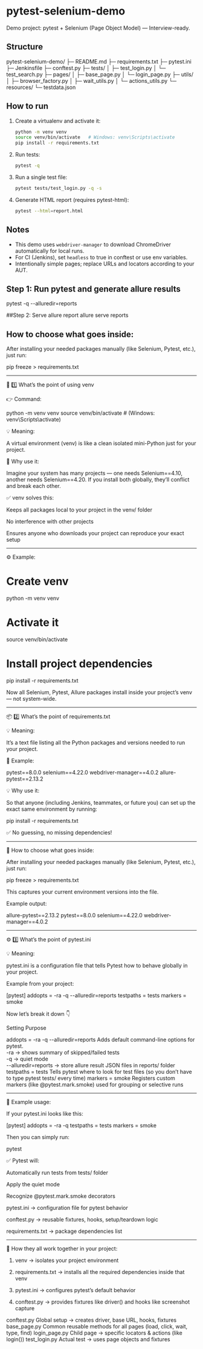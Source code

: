 # pytest-selenium-demo

Demo project: pytest + Selenium (Page Object Model) — Interview-ready.

## Structure
pytest-selenium-demo/
├─ README.md
├─ requirements.txt
├─ pytest.ini
├─ Jenkinsfile
├─ conftest.py
├─ tests/
│  ├─ test_login.py
│  └─ test_search.py
├─ pages/
│  ├─ base_page.py
│  └─ login_page.py
├─ utils/
│  ├─ browser_factory.py
│  ├─ wait_utils.py
│  └─ actions_utils.py
└─ resources/
   └─ testdata.json

## How to run
1. Create a virtualenv and activate it:
   ```bash
   python -m venv venv
   source venv/bin/activate   # Windows: venv\Scripts\activate
   pip install -r requirements.txt
   ```
2. Run tests:
   ```bash
   pytest -q
   ```
3. Run a single test file:
   ```bash
   pytest tests/test_login.py -q -s
   ```
4. Generate HTML report (requires pytest-html):
   ```bash
   pytest --html=report.html
   ```

## Notes
- This demo uses `webdriver-manager` to download ChromeDriver automatically for local runs.
- For CI (Jenkins), set `headless` to true in conftest or use env variables.
- Intentionally simple pages; replace URLs and locators according to your AUT.


## Step 1: Run pytest and generate allure results
pytest -q --alluredir=reports

##Step 2: Serve allure report
allure serve reports


##   How to choose what goes inside:

After installing your needed packages manually (like Selenium, Pytest, etc.), just run:

pip freeze > requirements.txt

---

🧱 1️⃣ What’s the point of using venv

👉 Command:

python -m venv venv
source venv/bin/activate   # (Windows: venv\Scripts\activate)

💡 Meaning:

A virtual environment (venv) is like a clean isolated mini-Python just for your project.

🧠 Why use it:

Imagine your system has many projects — one needs Selenium==4.10, another needs Selenium==4.20.
If you install both globally, they’ll conflict and break each other.

✅ venv solves this:

Keeps all packages local to your project in the venv/ folder

No interference with other projects

Ensures anyone who downloads your project can reproduce your exact setup



---

⚙️ Example:

# Create venv
python -m venv venv

# Activate it
source venv/bin/activate

# Install project dependencies
pip install -r requirements.txt

Now all Selenium, Pytest, Allure packages install inside your project’s venv — not system-wide.


---

📦 2️⃣ What’s the point of requirements.txt

💡 Meaning:

It’s a text file listing all the Python packages and versions needed to run your project.

📄 Example:

pytest==8.0.0
selenium==4.22.0
webdriver-manager==4.0.2
allure-pytest==2.13.2

💡 Why use it:

So that anyone (including Jenkins, teammates, or future you) can set up the exact same environment by running:

pip install -r requirements.txt

✅ No guessing, no missing dependencies!


---

🧠 How to choose what goes inside:

After installing your needed packages manually (like Selenium, Pytest, etc.), just run:

pip freeze > requirements.txt

This captures your current environment versions into the file.

Example output:

allure-pytest==2.13.2
pytest==8.0.0
selenium==4.22.0
webdriver-manager==4.0.2


---

⚙️ 3️⃣ What’s the point of pytest.ini

💡 Meaning:

pytest.ini is a configuration file that tells Pytest how to behave globally in your project.

Example from your project:

[pytest]
addopts = -ra -q --alluredir=reports
testpaths = tests
markers = smoke

Now let’s break it down 👇

Setting	Purpose

addopts = -ra -q --alluredir=reports	Adds default command-line options for pytest. <br>-ra → shows summary of skipped/failed tests <br>-q → quiet mode <br>--alluredir=reports → store allure result JSON files in reports/ folder
testpaths = tests	Tells pytest where to look for test files (so you don’t have to type pytest tests/ every time)
markers = smoke	Registers custom markers (like @pytest.mark.smoke) used for grouping or selective runs



---

🧪 Example usage:

If your pytest.ini looks like this:

[pytest]
addopts = -ra -q
testpaths = tests
markers = smoke

Then you can simply run:

pytest

✅ Pytest will:

Automatically run tests from tests/ folder

Apply the quiet mode

Recognize @pytest.mark.smoke decorators



pytest.ini → configuration file for pytest behavior

conftest.py → reusable fixtures, hooks, setup/teardown logic

requirements.txt → package dependencies list



---

🔧 How they all work together in your project:

1. venv → isolates your project environment


2. requirements.txt → installs all the required dependencies inside that venv


3. pytest.ini → configures pytest’s default behavior


4. conftest.py → provides fixtures like driver() and hooks like screenshot capture


conftest.py	Global setup → creates driver, base URL, hooks, fixtures
base_page.py	Common reusable methods for all pages (load, click, wait, type, find)
login_page.py	Child page → specific locators & actions (like login())
test_login.py	Actual test → uses page objects and fixtures
